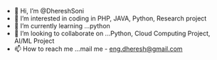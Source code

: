 - 👋 Hi, I’m @DhereshSoni
- 👀 I’m interested in coding in PHP, JAVA, Python, Research project
- 🌱 I’m currently learning ...python
- 💞️ I’m looking to collaborate on ...Python, Cloud Computing Project, AI/ML Project
- 📫 How to reach me ...mail me - eng.dheresh@gmail.com

<!---
DhereshSoni/DhereshSoni is a ✨ special ✨ repository because its `README.md` (this file) appears on your GitHub profile.
You can click the Preview link to take a look at your changes.
--->
